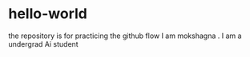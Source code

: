 # hello-world
the repository is for practicing the github flow
I am mokshagna . I am a undergrad Ai student
